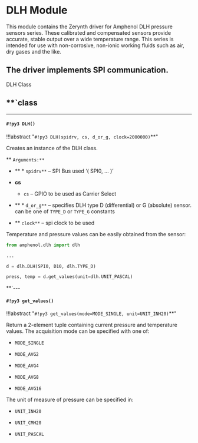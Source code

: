 # DLH Module

This module contains the Zerynth driver for Amphenol DLH pressure sensors series. These calibrated and compensated sensors provide accurate, stable output over a wide temperature range. This series is intended for use with non-corrosive, non-ionic working fluids such as air, dry gases and the like.

## The driver implements SPI communication.

DLH Class

**`class
---


---
#### `#!py3 DLH()`

!!!abstract "`#!py3 DLH(spidrv, cs, d_or_g, clock=2000000)`**"

Creates an instance of the DLH class.


** ```Arguments:**```

    

 - **    * ```spidrv**``` – SPI Bus used ‘( SPI0, … )’   
 -  **cs**


    * ```cs``` – GPIO to be used as Carrier Select   


 -  ** * ```d_or_g**``` – specifies DLH type D (differential)
   or G (absolute) sensor. can be one of `TYPE_D` or `TYPE_G` constants 


   - ** ```clock**``` – spi clock to be used


Temperature and pressure values can be easily obtained from the sensor:

```py
from amphenol.dlh import dlh

...

d = dlh.DLH(SPI0, D10, dlh.TYPE_D)

press, temp = d.get_values(unit=dlh.UNIT_PASCAL)
```



**`---
#### `#!py3 get_values()`

!!!abstract "`#!py3 get_values(mode=MODE_SINGLE, unit=UNIT_INH20)`**"

Return a 2-element tuple containing current pressure and temperature values.
The acquisition mode can be specified with one of:


* `MODE_SINGLE`


* `MODE_AVG2`


* `MODE_AVG4`


* `MODE_AVG8`


* `MODE_AVG16`

The unit of measure of pressure can be specified in:


* `UNIT_INH20`


* `UNIT_CMH20`


* `UNIT_PASCAL`
<!--stackedit_data:
eyJoaXN0b3J5IjpbLTE4NjY4NDM3OTEsMTE1Mzk4MjY5OCwtMT
g0MjU1Mjg5Ml19
-->